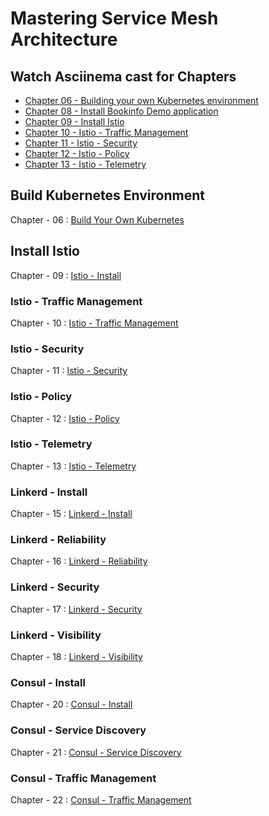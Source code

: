 # Mastering Service Mesh Architecture

## Watch Asciinema cast for Chapters

* [Chapter 06 - Building your own Kubernetes environment](asciinema#chapter-06---building-your-own-kubernetes-environment)
* [Chapter 08 - Install Bookinfo Demo application](asciinema#chapter-08---install-bookinfo-demo-application)
* [Chapter 09 - Install Istio](asciinema#Chapter-09---Istio-Install)
* [Chapter 10 - Istio - Traffic Management](asciinema#Chapter-10---Istio---Traffic-Management)
* [Chapter 11 - Istio - Security](asciinema#Chapter-11---Istio---Security)
* [Chapter 12 - Istio - Policy](asciinema#Chapter-11---Istio---Policy)
* [Chapter 13 - Istio - Telemetry](asciinema#Chapter-11---Istio---Telemetry)


## Build Kubernetes Environment

Chapter - 06 : [Build Your Own Kubernetes](https://github.com/servicemeshbook/byok)

## Install Istio

Chapter - 09 : [Istio - Install](https://github.com/servicemeshbook/istio)

### Istio - Traffic Management

Chapter - 10 : [Istio - Traffic Management](https://github.com/servicemeshbook/istio/tree/1.3.3/scripts/01-traffic-management)

### Istio - Security

Chapter - 11 : [Istio - Security](https://github.com/servicemeshbook/istio/tree/1.3.3/scripts/02-security)

### Istio - Policy

Chapter - 12 : [Istio - Policy](https://github.com/servicemeshbook/istio/tree/1.3.3/scripts/03-policy)

### Istio - Telemetry

Chapter - 13 : [Istio - Telemetry](https://github.com/servicemeshbook/istio/tree/1.3.3/scripts/04-telemetry)

### Linkerd - Install

Chapter - 15 : [Linkerd - Install](https://github.com/servicemeshbook/linkerd/tree/stable-2.4.0/scripts)

### Linkerd - Reliability

Chapter - 16 : [Linkerd - Reliability](https://github.com/servicemeshbook/linkerd/tree/stable-2.4.0/scripts)

### Linkerd - Security

Chapter - 17 : [Linkerd - Security](https://github.com/servicemeshbook/linkerd/tree/stable-2.4.0/scripts)

### Linkerd - Visibility

Chapter - 18 : [Linkerd - Visibility](https://github.com/servicemeshbook/linkerd/tree/stable-2.4.0/scripts)

### Consul - Install

Chapter - 20 : [Consul - Install](https://github.com/servicemeshbook/consul/tree/master/scripts)

### Consul - Service Discovery

Chapter - 21 : [Consul - Service Discovery](https://github.com/servicemeshbook/consul/tree/master/scripts)

### Consul - Traffic Management

Chapter - 22 : [Consul - Traffic Management](https://github.com/servicemeshbook/consul/tree/master/scripts)

